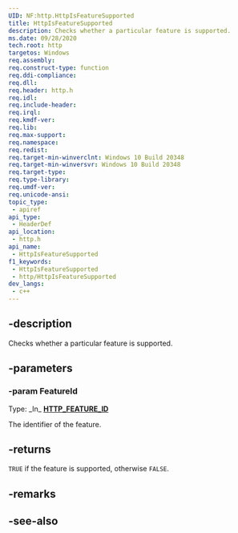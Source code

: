 ```yaml
---
UID: NF:http.HttpIsFeatureSupported
title: HttpIsFeatureSupported
description: Checks whether a particular feature is supported.
ms.date: 09/28/2020
tech.root: http
targetos: Windows
req.assembly: 
req.construct-type: function
req.ddi-compliance: 
req.dll: 
req.header: http.h
req.idl: 
req.include-header: 
req.irql: 
req.kmdf-ver: 
req.lib: 
req.max-support: 
req.namespace: 
req.redist: 
req.target-min-winverclnt: Windows 10 Build 20348
req.target-min-winversvr: Windows 10 Build 20348
req.target-type: 
req.type-library: 
req.umdf-ver: 
req.unicode-ansi: 
topic_type:
 - apiref
api_type:
 - HeaderDef
api_location:
 - http.h
api_name:
 - HttpIsFeatureSupported
f1_keywords:
 - HttpIsFeatureSupported
 - http/HttpIsFeatureSupported
dev_langs:
 - c++
---
```


## -description

Checks whether a particular feature is supported.

## -parameters

### -param FeatureId

Type: \_In\_ **[HTTP_FEATURE_ID](./ne-http-http_feature_id.md)**

The identifier of the feature.

## -returns

`TRUE` if the feature is supported, otherwise `FALSE`.

## -remarks

## -see-also
